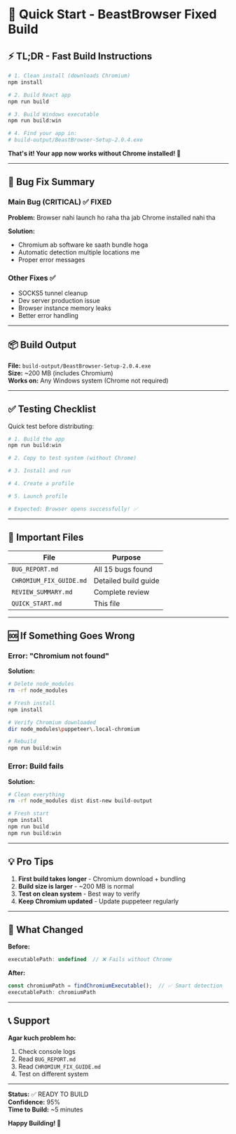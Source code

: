 # 🚀 Quick Start - BeastBrowser Fixed Build

## ⚡ TL;DR - Fast Build Instructions

```bash
# 1. Clean install (downloads Chromium)
npm install

# 2. Build React app
npm run build

# 3. Build Windows executable
npm run build:win

# 4. Find your app in:
# build-output/BeastBrowser-Setup-2.0.4.exe
```

**That's it! Your app now works without Chrome installed! 🎉**

---

## 🐛 Bug Fix Summary

### Main Bug (CRITICAL) ✅ FIXED
**Problem:** Browser nahi launch ho raha tha jab Chrome installed nahi tha

**Solution:** 
- Chromium ab software ke saath bundle hoga
- Automatic detection multiple locations me
- Proper error messages

### Other Fixes ✅
- SOCKS5 tunnel cleanup
- Dev server production issue
- Browser instance memory leaks
- Better error handling

---

## 📦 Build Output

**File:** `build-output/BeastBrowser-Setup-2.0.4.exe`  
**Size:** ~200 MB (includes Chromium)  
**Works on:** Any Windows system (Chrome not required)

---

## ✅ Testing Checklist

Quick test before distributing:

```bash
# 1. Build the app
npm run build:win

# 2. Copy to test system (without Chrome)

# 3. Install and run

# 4. Create a profile

# 5. Launch profile

# Expected: Browser opens successfully! ✅
```

---

## 📁 Important Files

| File | Purpose |
|------|---------|
| `BUG_REPORT.md` | All 15 bugs found |
| `CHROMIUM_FIX_GUIDE.md` | Detailed build guide |
| `REVIEW_SUMMARY.md` | Complete review |
| `QUICK_START.md` | This file |

---

## 🆘 If Something Goes Wrong

### Error: "Chromium not found"

**Solution:**
```bash
# Delete node_modules
rm -rf node_modules

# Fresh install
npm install

# Verify Chromium downloaded
dir node_modules\puppeteer\.local-chromium

# Rebuild
npm run build:win
```

### Error: Build fails

**Solution:**
```bash
# Clean everything
rm -rf node_modules dist dist-new build-output

# Fresh start
npm install
npm run build
npm run build:win
```

---

## 💡 Pro Tips

1. **First build takes longer** - Chromium download + bundling
2. **Build size is larger** - ~200 MB is normal
3. **Test on clean system** - Best way to verify
4. **Keep Chromium updated** - Update puppeteer regularly

---

## 🎯 What Changed

**Before:**
```javascript
executablePath: undefined  // ❌ Fails without Chrome
```

**After:**
```javascript
const chromiumPath = findChromiumExecutable();  // ✅ Smart detection
executablePath: chromiumPath
```

---

## 📞 Support

**Agar kuch problem ho:**
1. Check console logs
2. Read `BUG_REPORT.md`
3. Read `CHROMIUM_FIX_GUIDE.md`
4. Test on different system

---

**Status:** ✅ READY TO BUILD  
**Confidence:** 95%  
**Time to Build:** ~5 minutes

**Happy Building! 🦁**
